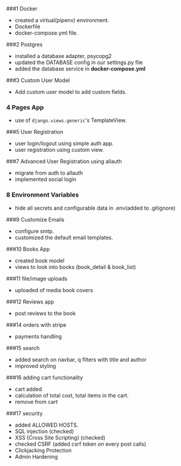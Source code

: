 ###1 Docker
* created a virtual(pipenv) environment.
* Dockerfile
* docker-compose.yml file.

###2 Postgres
* installed  a database adapter, psycopg2
* updated the DATABASE config in our settings.py file
* added  the database service in <b>docker-compose.yml</b>

###3  Custom User Model
* Add custom user model to add custom fields.

### 4 Pages App
* use of `django.views.generic`'s TemplateView.

###5 User Registration
* user login/logout using simple auth app.
* user registration using custom view.

###7 Advanced User Registration using allauth
* migrate from auth to allauth
* implemented social login

### 8 Environment Variables
* hide all secrets and configurable data in .env(added to .gitignore)

###9 Customize Emails
* configure smtp.
* customized the default email templates.

###10 Books App
* created book model
* views to look into books (book_detail & book_list)

###11 file/image uploads
* uploaded of media book covers

###12 Reviews app
* post reviews to the book

###14 orders with stripe
* payments handling

###15 search
* added search on navbar, q filters with title and author
* improved styling

###16 adding cart functionality
* cart added
* calculation of total cost, total items in the cart.
* remove from cart

###17 security
* added ALLOWED HOSTS.
* SQL injection (checked)
* XSS (Cross Site Scripting) (checked)
* checked CSRF (added csrf token on every post calls)
* Clickjacking Protection
* Admin Hardening






